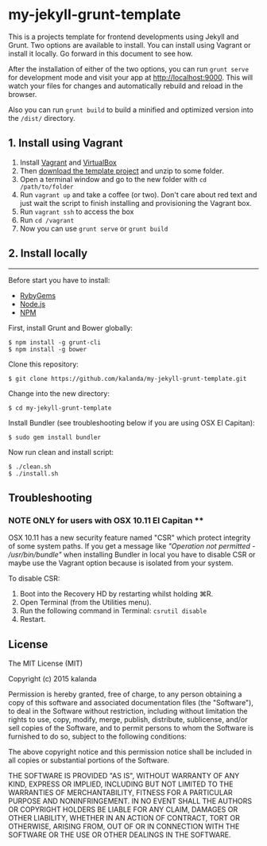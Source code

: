 # my-jekyll-grunt-template

This is a projects template for frontend developments using Jekyll and Grunt. Two options are available to install. You can install using Vagrant or install it locally. Go forward in this document to see how. 

After the installation of either of the two options, you can run `grunt serve` for development mode and visit your app at [http://localhost:9000](http://localhost:9000). This will watch your files for changes and automatically rebuild and reload in the browser.  

Also you can run `grunt build` to build a minified and optimized version into the `/dist/` directory.


## 1. Install using Vagrant

1. Install [Vagrant](https://www.vagrantup.com/downloads.html) and [VirtualBox](https://www.virtualbox.org/)
2. Then [download the template project](https://github.com/kalanda/my-jekyll-grunt-template/archive/master.zip) and unzip to some folder.
3. Open a terminal window and go to the new folder with `cd /path/to/folder`
4. Run `vagrant up` and take a coffee (or two). Don't care about red text and just wait the script to finish installing and provisioning the Vagrant box.
5. Run `vagrant ssh` to access the box 
6. Run `cd /vagrant`
6. Now you can use `grunt serve` or `grunt build`

## 2. Install locally

---

Before start you have to install:

* [RybyGems](https://rubygems.org/)
* [Node.js](http://nodejs.org/)
* [NPM](https://www.npmjs.com/)

First, install Grunt and Bower globally:

	$ npm install -g grunt-cli
	$ npm install -g bower

Clone this repository:

	$ git clone https://github.com/kalanda/my-jekyll-grunt-template.git

Change into the new directory:

	$ cd my-jekyll-grunt-template

Install Bundler (see troubleshooting below if you are using OSX El Capitan):

	$ sudo gem install bundler

Now run clean and install script:
	
	$ ./clean.sh
	$ ./install.sh
	
## Troubleshooting

### NOTE ONLY for users with OSX 10.11 El Capitan **

OSX 10.11 has a new security feature named "CSR" which protect integrity of some system paths. If you get a message like *"Operation not permitted - /usr/bin/bundle"* when installing Bundler in local you have to disable CSR or maybe use the Vagrant option because is isolated from your system.

To disable CSR:

  1. Boot into the Recovery HD by restarting whilst holding ⌘R.
  2. Open Terminal (from the Utilities menu).
  3. Run the following command in Terminal: `csrutil disable`
  4. Restart.

## License

The MIT License (MIT)

Copyright (c) 2015 kalanda

Permission is hereby granted, free of charge, to any person obtaining a copy
of this software and associated documentation files (the "Software"), to deal
in the Software without restriction, including without limitation the rights
to use, copy, modify, merge, publish, distribute, sublicense, and/or sell
copies of the Software, and to permit persons to whom the Software is
furnished to do so, subject to the following conditions:

The above copyright notice and this permission notice shall be included in all
copies or substantial portions of the Software.

THE SOFTWARE IS PROVIDED "AS IS", WITHOUT WARRANTY OF ANY KIND, EXPRESS OR
IMPLIED, INCLUDING BUT NOT LIMITED TO THE WARRANTIES OF MERCHANTABILITY,
FITNESS FOR A PARTICULAR PURPOSE AND NONINFRINGEMENT. IN NO EVENT SHALL THE
AUTHORS OR COPYRIGHT HOLDERS BE LIABLE FOR ANY CLAIM, DAMAGES OR OTHER
LIABILITY, WHETHER IN AN ACTION OF CONTRACT, TORT OR OTHERWISE, ARISING FROM,
OUT OF OR IN CONNECTION WITH THE SOFTWARE OR THE USE OR OTHER DEALINGS IN THE
SOFTWARE.

